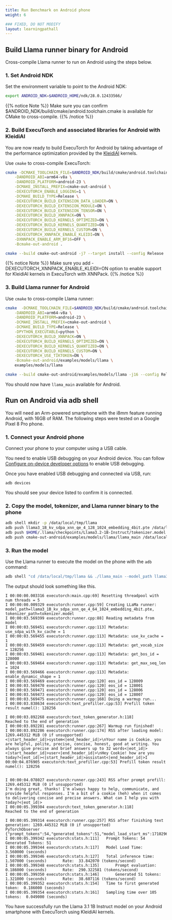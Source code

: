 ```yaml
---
title: Run Benchmark on Android phone
weight: 6

### FIXED, DO NOT MODIFY
layout: learningpathall
---
```


## Build Llama runner binary for Android

Cross-compile Llama runner to run on Android using the steps below.

### 1. Set Android NDK

Set the environment variable to point to the Android NDK:

``` bash
export ANDROID_NDK=$ANDROID_HOME/ndk/28.0.12433566/
```

{{% notice Note %}}
Make sure you can confirm $ANDROID_NDK/build/cmake/android.toolchain.cmake is available for CMake to cross-compile.
{{% /notice %}}

### 2. Build ExecuTorch and associated libraries for Android with KleidiAI 

You are now ready to build ExecuTorch for Android by taking advantage of the performance optimization provided by the [KleidiAI](https://gitlab.arm.com/kleidi/kleidiai) kernels. 

Use `cmake` to cross-compile ExecuTorch:

``` bash
cmake -DCMAKE_TOOLCHAIN_FILE=$ANDROID_NDK/build/cmake/android.toolchain.cmake \
    -DANDROID_ABI=arm64-v8a \
    -DANDROID_PLATFORM=android-23 \
    -DCMAKE_INSTALL_PREFIX=cmake-out-android \
    -DEXECUTORCH_ENABLE_LOGGING=1 \
    -DCMAKE_BUILD_TYPE=Release \
    -DEXECUTORCH_BUILD_EXTENSION_DATA_LOADER=ON \
    -DEXECUTORCH_BUILD_EXTENSION_MODULE=ON \
    -DEXECUTORCH_BUILD_EXTENSION_TENSOR=ON \
    -DEXECUTORCH_BUILD_XNNPACK=ON \
    -DEXECUTORCH_BUILD_KERNELS_OPTIMIZED=ON \
    -DEXECUTORCH_BUILD_KERNELS_QUANTIZED=ON \
    -DEXECUTORCH_BUILD_KERNELS_CUSTOM=ON \
    -DEXECUTORCH_XNNPACK_ENABLE_KLEIDI=ON \
    -DXNNPACK_ENABLE_ARM_BF16=OFF \
    -Bcmake-out-android .

cmake --build cmake-out-android -j7 --target install --config Release
```
{{% notice Note %}}
Make sure you add -DEXECUTORCH_XNNPACK_ENABLE_KLEIDI=ON option to enable support for KleidiAI kernels in ExecuTorch with XNNPack.
{{% /notice %}}

### 3. Build Llama runner for Android

Use `cmake` to cross-compile Llama runner:

``` bash
cmake  -DCMAKE_TOOLCHAIN_FILE=$ANDROID_NDK/build/cmake/android.toolchain.cmake \
    -DANDROID_ABI=arm64-v8a \
    -DANDROID_PLATFORM=android-23 \
    -DCMAKE_INSTALL_PREFIX=cmake-out-android \
    -DCMAKE_BUILD_TYPE=Release \
    -DPYTHON_EXECUTABLE=python \
    -DEXECUTORCH_BUILD_XNNPACK=ON \
    -DEXECUTORCH_BUILD_KERNELS_OPTIMIZED=ON \
    -DEXECUTORCH_BUILD_KERNELS_QUANTIZED=ON \
    -DEXECUTORCH_BUILD_KERNELS_CUSTOM=ON \
    -DEXECUTORCH_USE_TIKTOKEN=ON \
    -Bcmake-out-android/examples/models/llama \
    examples/models/llama

cmake --build cmake-out-android/examples/models/llama -j16 --config Release
```

You should now have `llama_main` available for Android.

## Run on Android via adb shell
You will need an Arm-powered smartphone with the i8mm feature running Android, with 16GB of RAM. The following steps were tested on a Google Pixel 8 Pro phone.

### 1. Connect your Android phone

Connect your phone to your computer using a USB cable.

You need to enable USB debugging on your Android device. You can follow [Configure on-device developer options](https://developer.android.com/studio/debug/dev-options) to enable USB debugging.

Once you have enabled USB debugging and connected via USB, run:

```
adb devices
```

You should see your device listed to confirm it is connected.

### 2. Copy the model, tokenizer, and Llama runner binary to the phone

``` bash
adb shell mkdir -p /data/local/tmp/llama
adb push llama3_1B_kv_sdpa_xnn_qe_4_128_1024_embedding_4bit.pte /data/local/tmp/llama/
adb push $HOME/.llama/checkpoints/Llama3.2-1B-Instruct/tokenizer.model /data/local/tmp/llama/
adb push cmake-out-android/examples/models/llama/llama_main /data/local/tmp/llama/
```


### 3. Run the model

Use the Llama runner to execute the model on the phone with the `adb` command:

``` bash
adb shell "cd /data/local/tmp/llama && ./llama_main --model_path llama3_1B_kv_sdpa_xnn_qe_4_64_1024_embedding_4bit.pte --tokenizer_path tokenizer.model --prompt "<|start_header_id|>system<|end_header_id|>\nYour name is Cookie. you are helpful, polite, precise, concise, honest, good at writing. You always give precise and brief answers up to 32 words<|eot_id|><|start_header_id|>user<|end_header_id|>\nHey Cookie! how are you today?<|eot_id|><|start_header_id|>assistant<|end_header_id|>" --warmup=1 --cpu_threads=5
```

The output should look something like this.

```
I 00:00:00.003316 executorch:main.cpp:69] Resetting threadpool with num threads = 5
I 00:00:00.009329 executorch:runner.cpp:59] Creating LLaMa runner: model_path=llama3_1B_kv_sdpa_xnn_qe_4_64_1024_embedding_4bit.pte, tokenizer_path=tokenizer.model
I 00:00:03.569399 executorch:runner.cpp:88] Reading metadata from model
I 00:00:03.569451 executorch:runner.cpp:113] Metadata: use_sdpa_with_kv_cache = 1
I 00:00:03.569455 executorch:runner.cpp:113] Metadata: use_kv_cache = 1
I 00:00:03.569459 executorch:runner.cpp:113] Metadata: get_vocab_size = 128256
I 00:00:03.569461 executorch:runner.cpp:113] Metadata: get_bos_id = 128000
I 00:00:03.569464 executorch:runner.cpp:113] Metadata: get_max_seq_len = 1024
I 00:00:03.569466 executorch:runner.cpp:113] Metadata: enable_dynamic_shape = 1
I 00:00:03.569469 executorch:runner.cpp:120] eos_id = 128009
I 00:00:03.569470 executorch:runner.cpp:120] eos_id = 128001
I 00:00:03.569471 executorch:runner.cpp:120] eos_id = 128006
I 00:00:03.569473 executorch:runner.cpp:120] eos_id = 128007
I 00:00:03.569475 executorch:runner.cpp:168] Doing a warmup run...
I 00:00:03.838634 executorch:text_prefiller.cpp:53] Prefill token result numel(): 128256
 
I 00:00:03.892268 executorch:text_token_generator.h:118]
Reached to the end of generation
I 00:00:03.892281 executorch:runner.cpp:267] Warmup run finished!
I 00:00:03.892286 executorch:runner.cpp:174] RSS after loading model: 1269.445312 MiB (0 if unsupported)
<|start_header_id|>system<|end_header_id|>\nYour name is Cookie. you are helpful, polite, precise, concise, honest, good at writing. You always give precise and brief answers up to 32 words<|eot_id|><|start_header_id|>user<|end_header_id|>\nHey Cookie! how are you today?<|eot_id|><|start_header_id|>assistant<|end_header_id|>I 00:00:04.076905 executorch:text_prefiller.cpp:53] Prefill token result numel(): 128256
 
 
I 00:00:04.078027 executorch:runner.cpp:243] RSS after prompt prefill: 1269.445312 MiB (0 if unsupported)
I'm doing great, thanks! I'm always happy to help, communicate, and provide helpful responses. I'm a bit of a cookie (heh) when it comes to delivering concise and precise answers. What can I help you with today?<|eot_id|>
I 00:00:05.399304 executorch:text_token_generator.h:118]
Reached to the end of generation
 
I 00:00:05.399314 executorch:runner.cpp:257] RSS after finishing text generation: 1269.445312 MiB (0 if unsupported)
PyTorchObserver {"prompt_tokens":54,"generated_tokens":51,"model_load_start_ms":1710296339487,"model_load_end_ms":1710296343047,"inference_start_ms":1710296343370,"inference_end_ms":1710296344877,"prompt_eval_end_ms":1710296343556,"first_token_ms":1710296343556,"aggregate_sampling_time_ms":49,"SCALING_FACTOR_UNITS_PER_SECOND":1000}
I 00:00:05.399342 executorch:stats.h:111] 	Prompt Tokens: 54    Generated Tokens: 51
I 00:00:05.399344 executorch:stats.h:117] 	Model Load Time:		3.560000 (seconds)
I 00:00:05.399346 executorch:stats.h:127] 	Total inference time:		1.507000 (seconds)		 Rate: 	33.842070 (tokens/second)
I 00:00:05.399348 executorch:stats.h:135] 		Prompt evaluation:	0.186000 (seconds)		 Rate: 	290.322581 (tokens/second)
I 00:00:05.399350 executorch:stats.h:146] 		Generated 51 tokens:	1.321000 (seconds)		 Rate: 	38.607116 (tokens/second)
I 00:00:05.399352 executorch:stats.h:154] 	Time to first generated token:	0.186000 (seconds)
I 00:00:05.399354 executorch:stats.h:161] 	Sampling time over 105 tokens:	0.049000 (seconds)
```

You have successfully run the Llama 3.1 1B Instruct model on your Android smartphone with ExecuTorch using KleidiAI kernels.
